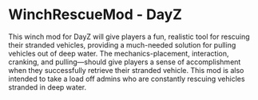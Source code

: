 # WinchRescueMod - DayZ
This winch mod for DayZ will give players a fun, realistic tool for rescuing their stranded vehicles, providing a much-needed solution for pulling vehicles out of deep water. The mechanics-placement, interaction, cranking, and pulling—should give players a sense of accomplishment when they successfully retrieve their stranded vehicle. This mod is also intended to take a load off admins who are constantly rescuing vehicles stranded in deep water.
